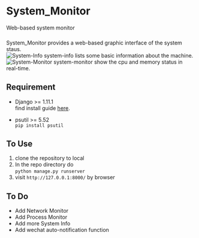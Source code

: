 # System_Monitor
Web-based system monitor

###
System_Monitor provides a web-based graphic interface of the system staus.  
![System-Info](https://cloud.githubusercontent.com/assets/11495951/26001746/ff130860-375f-11e7-85bd-b43acb0c00e1.png)
system-info lists some basic information about the machine.  
![System-Monitor](https://cloud.githubusercontent.com/assets/11495951/26001744/fed6678e-375f-11e7-9fb1-ff37f3400939.png)
system-monitor show the cpu and memory status in real-time.  

## Requirement  
* Django >= 1.11.1  
find install guide [here](https://docs.djangoproject.com/en/1.11/topics/install/).  


* psutil >= 5.52   
` pip install psutil `


## To Use
1. clone the repository to local  
2. In the repo directory do  
` python manage.py runserver `  
3. visit ` http://127.0.0.1:8000/ ` by browser 


## To Do
* Add Network Monitor  
* Add Process Monitor
* Add more System Info
* Add wechat auto-notification function

